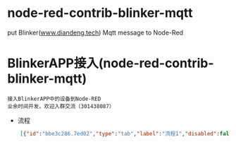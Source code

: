 # node-red-contrib-blinker-mqtt
put Blinker(www.diandeng.tech) Mqtt message to Node-Red
# BlinkerAPP接入(node-red-contrib-blinker-mqtt)
    接入BlinkerAPP中的设备到Node-RED
	业余时间开发，欢迎入群交流（301438087）

* 流程

``` json
	[{"id":"bbe3c286.7ed02","type":"tab","label":"流程1","disabled":false,"info":""},{"id":"27aee22c.1fdebe","type":"Blinker","z":"bbe3c286.7ed02","SecretKey":"1f844d0eeef9","x":270,"y":140,"wires":[["2810137f.8e88ec"]]},{"id":"2810137f.8e88ec","type":"debug","z":"bbe3c286.7ed02","name":"","active":true,"tosidebar":true,"console":true,"tostatus":false,"complete":"true","targetType":"full","x":430,"y":200,"wires":[]}]
```
